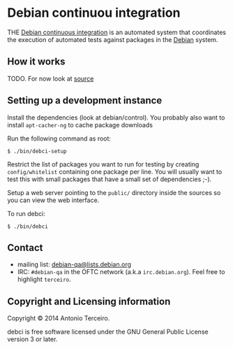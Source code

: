 # Debian continuou integration

THE [Debian continuous integration](.) is an automated system that coordinates
the execution of automated tests against packages in the
[Debian](http://www.debian.org/) system.

## How it works

TODO. For now look at
[source](http://anonscm.debian.org/gitweb/?p=users/terceiro/debci.git;a=summary)

## Setting up a development instance


Install the dependencies (look at debian/control). You probably also want to
install `apt-cacher-ng` to cache package downloads

Run the following command as root:

    $ ./bin/debci-setup

Restrict the list of packages you want to run for testing by creating
`config/whitelist` containing one package per line. You will usually want to
test this with small packages that have a small set of dependencies ;-).

Setup a web server pointing to the `public/` directory inside the sources so
you can view the web interface.

To run debci:

    $ ./bin/debci

## Contact

* mailing list: [debian-qa@lists.debian.org](http://lists.debian.org/debian-qa/)
* IRC: `#debian-qa` in the OFTC network (a.k.a `irc.debian.org`). Feel free to
  highlight `terceiro`.

## Copyright and Licensing information

Copyright © 2014 Antonio Terceiro.

debci is free software licensed under the GNU General Public License version 3
or later.
